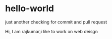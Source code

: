 # hello-world
just another checking for commit and pull request

Hi,
      I am rajkumar,i like to work on web deisgn
